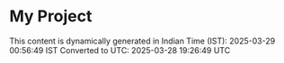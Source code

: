 # My Project

This content is dynamically generated in Indian Time (IST): 2025-03-29 00:56:49 IST
Converted to UTC: 2025-03-28 19:26:49 UTC
